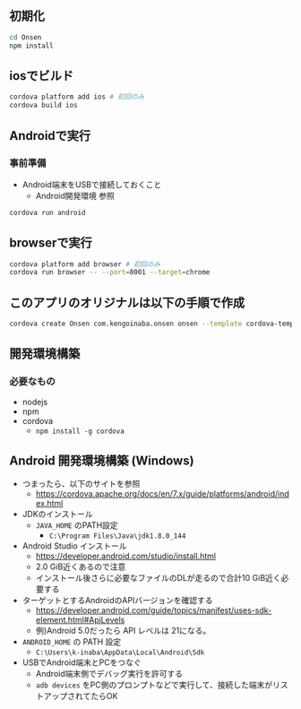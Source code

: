 ## 初期化

```sh
cd Onsen
npm install
```

## iosでビルド

```sh
cordova platform add ios # 初回のみ
cordova build ios
```

## Androidで実行

### 事前準備

- Android端末をUSBで接続しておくこと
    - Android開発環境 参照

```sh
cordova run android
```

## browserで実行

```sh
cordova platform add browser # 初回のみ
cordova run browser -- --port=8001 --target=chrome
```

## このアプリのオリジナルは以下の手順で作成

```sh
cordova create Onsen com.kengoinaba.onsen onsen --template cordova-template-onsenui-vue-webpack
```

## 開発環境構築
### 必要なもの
- nodejs
- npm
- cordova
    - `npm install -g cordova`

## Android 開発環境構築 (Windows)

- つまったら、以下のサイトを参照
    - https://cordova.apache.org/docs/en/7.x/guide/platforms/android/index.html
- JDKのインストール
    - `JAVA_HOME` のPATH設定
        - `C:\Program Files\Java\jdk1.8.0_144`
- Android Studio インストール
    - https://developer.android.com/studio/install.html
    - 2.0 GiB近くあるので注意
    - インストール後さらに必要なファイルのDLが走るので合計10 GiB近く必要する
- ターゲットとするAndroidのAPIバージョンを確認する
    - https://developer.android.com/guide/topics/manifest/uses-sdk-element.html#ApiLevels
    - 例)Android 5.0だったら API レベルは 21になる。
- `ANDROID_HOME` の PATH 設定
    - `C:\Users\k-inaba\AppData\Local\Android\Sdk`
- USBでAndroid端末とPCをつなぐ
    - Android端末側でデバッグ実行を許可する
    - `adb devices` をPC側のプロンプトなどで実行して、接続した端末がリストアップされてたらOK